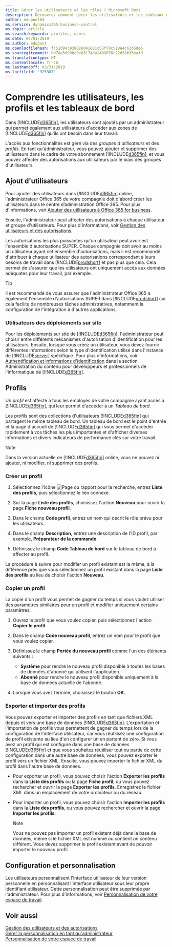```yaml
---
title: Gérer les utilisateurs et les rôles | Microsoft Docs
description: Découvrez comment gérer les utilisateurs et les tableaux de bord dans Business Central.
author: edupont04
ms.service: dynamics365-business-central
ms.topic: article
ms.search.keywords: profiles, users
ms.date: 04/01/2019
ms.author: edupont
ms.openlocfilehash: fc52d943938616041881c55f70c510e4c63b5de6
ms.sourcegitcommit: bd78a5d990c9e83174da1409076c22df8b35eafd
ms.translationtype: HT
ms.contentlocale: fr-CA
ms.lasthandoff: 03/31/2019
ms.locfileid: "925387"
---
```

# <a name="understanding-users-profiles-and-role-centers"></a>Comprendre les utilisateurs, les profils et les tableaux de bord

Dans [!INCLUDE[d365fin](includes/d365fin_md.md)], les utilisateurs sont ajoutés par un administrateur qui permet également aux utilisateurs d'accéder aux zones de [!INCLUDE[d365fin](includes/d365fin_md.md)] qu'ils ont besoin dans leur travail.  

L'accès aux fonctionnalités est géré via des *groupes d'utilisateurs* et des *profils*. En tant qu'administrateur, vous pouvez ajouter et supprimer des utilisateurs dans le cadre de votre abonnement [!INCLUDE[d365fin](includes/d365fin_md.md)], et vous pouvez affecter des autorisations aux utilisateurs par le biais des groupes d'utilisateurs.  

## <a name="adding-users"></a>Ajout d'utilisateurs

Pour ajouter des utilisateurs dans [!INCLUDE[d365fin](includes/d365fin_md.md)] online, l'administrateur Office 365 de votre compagnie doit d'abord créer les utilisateurs dans le centre d’administration Office 365. Pour plus d'informations, voir [Ajouter des utilisateurs à Office 365 for business](https://aka.ms/CreateOffice365Users).

Ensuite, l'administrateur peut affecter des autorisations à chaque utilisateur et groupe d'utilisateurs. Pour plus d'informations, voir [Gestion des utilisateurs et des autorisations](ui-how-users-permissions.md).  

Les autorisations les plus puissantes qu'un utilisateur peut avoir est l'ensemble d'autorisations SUPER. Chaque compagnie doit avoir au moins un utilisateur ayant cet ensemble d'autorisations, mais il est recommandé d'attribuer à chaque utilisateur des autorisations correspondant à leurs besoins de travail dans [!INCLUDE[prodshort](includes/prodshort.md)] et pas plus que cela. Cela permet de s'assurer que les utilisateurs ont uniquement accès aux données adéquates pour leur travail, par exemple.  

> [!TIP]
> Il est recommandé de vous assurer que l'administrateur Office 365 a également l'ensemble d'autorisations SUPER dans [!INCLUDE[prodshort](includes/prodshort.md)] car cela facilite de nombreuses tâches administratives, notamment la configuration de l'intégration à d'autres applications.

### <a name="users-of-on-premises-deployments"></a>Utilisateurs des déploiements sur site

Pour les déploiements sur site de [!INCLUDE[d365fin](includes/d365fin_md.md)], l'administrateur peut choisir entre différents mécanismes d'autorisation d'identification pour les utilisateurs. Ensuite, lorsque vous créez un utilisateur, vous devez fournir différentes informations selon le type d'identification utilisé dans l'instance de [!INCLUDE[server](includes/server.md)] spécifique. Pour plus d'informations, voir [Authentification et informations d'identification](/dynamics365/business-central/dev-itpro/administration/users-credential-types) dans la section Administration du contenu pour développeurs et professionnels de l'informatique de [!INCLUDE[d365fin](includes/d365fin_md.md)].  

## <a name="profiles"></a>Profils

Un *profil* est affecté à tous les employés de votre compagnie ayant accès à [!INCLUDE[d365fin](includes/d365fin_md.md)], qui leur permet d'accéder à un *Tableau de bord*.

Les profils sont des collections d'utilisateurs [!INCLUDE[d365fin](includes/d365fin_md.md)] qui partagent le même tableau de bord. Un tableau de bord est le point d'entrée et la page d'accueil de [!INCLUDE[d365fin](includes/d365fin_md.md)] qui vous permet d'accéder rapidement à vos tâches les plus importantes et d'afficher diverses informations et divers indicateurs de performance clés sur votre travail.  

> [!NOTE]  
>  Dans la version actuelle de [!INCLUDE[d365fin](includes/d365fin_md.md)] online, vous ne pouvez ni ajouter, ni modifier, ni supprimer des profils.  

### <a name="CreateProfile"></a>Créer un profil

1.  Sélectionnez l'icône ![Page ou rapport pour la recherche](media/ui-search/search_small.png "icône Page ou rapport pour la recherche"), entrez **Liste des profils**, puis sélectionnez le lien connexe.  

2.  Sur la page **Liste des profils**, choisissez l'action **Nouveau** pour ouvrir la page **Fiche nouveau profil**.  

3.  Dans le champ **Code profil**, entrez un nom qui décrit le rôle prévu pour les utilisateurs.  

4.  Dans le champ **Description**, entrez une description de l'ID profil, par exemple, **Préparateur de la commande**.  

5.  Définissez le champ **Code Tableau de bord** sur le tableau de bord à affecter au profil.  

La procédure à suivre pour modifier un profil existant est la même, à la différence près que vous sélectionnez un profil existant dans la page **Liste des profils** au lieu de choisir l'action **Nouveau**.  


### <a name="copy-a-profile"></a>Copier un profil
La copie d'un profil vous permet de gagner du temps si vous voulez utiliser des paramètres similaires pour un profil et modifier uniquement certains paramètres.

1.  Ouvrez le profil que vous voulez copier, puis sélectionnez l'action **Copier le profil**.

2.  Dans le champ **Code nouveau profil**, entrez un nom pour le profil que vous voulez copier.

3.  Définissez le champ **Portée du nouveau profil** comme l'un des éléments suivants :

    - **Système** pour rendre le nouveau profil disponible à toutes les bases de données d'abonné qui utilisent l'application.
    - **Abonné** pour rendre le nouveau profil disponible uniquement à la base de données actuelle de l'abonné.
4. Lorsque vous avez terminé, choisissez le bouton **OK**.

### <a name="ExportImportProfile"></a>Exporter et importer des profils

Vous pouvez exporter et importer des profils en tant que fichiers XML depuis et vers une base de données [!INCLUDE[d365fin](includes/d365fin_md.md)]. L'exportation et l'importation de profils vous permettent de gagner du temps lors de la configuration de l'interface utilisateur, car vous réutilisez une configuration de profil existante au lieu d'en configurer un en partant de zéro. Si vous avez un profil qui est configuré dans une base de données [!INCLUDE[d365fin](includes/d365fin_md.md)] et que vous souhaitez réutiliser tout ou partie de cette configuration dans une autre base de données, vous pouvez exporter le profil vers un fichier XML. Ensuite, vous pouvez importer le fichier XML du profil dans l'autre base de données.

-   Pour exporter un profil, vous pouvez choisir l'action **Exporter les profils** dans la **Liste des profils** ou la page **Fiche profil**, ou vous pouvez rechercher et ouvrir la page **Exporter les profils**. Enregistrez le fichier XML dans un emplacement de votre ordinateur ou du réseau.

-   Pour importer un profil, vous pouvez choisir l'action **Importer les profils** dans la **Liste des profils**, ou vous pouvez rechercher et ouvrir la page **Importer les profils**. 

    > [!NOTE]  
    >  Vous ne pouvez pas importer un profil existant déjà dans la base de données, même si le fichier XML est nommé ou contient un contenu différent. Vous devez supprimer le profil existant avant de pouvoir importer le nouveau profil.


## <a name="configuration-and-personalization"></a>Configuration et personnalisation
<!--The concept of UI customization in [!INCLUDE[d365fin](includes/d365fin_md.md)] is divided in two:  

-   Configuration, performed by the administrator  

-   Personalization, performed by users  

The administrator configures the user interface for multiple users by customizing the user interface for a profile that the users are assigned to.  -->

Les utilisateurs personnalisent l'interface utilisateur de leur version personnelle en personnalisant l'interface utilisateur sous leur propre identifiant utilisateur. Cette personnalisation peut être supprimée par l'administrateur. Pour plus d'informations, voir [Personnalisation de votre espace de travail](ui-personalization-user.md).  

## <a name="see-also"></a>Voir aussi  
[Gestion des utilisateurs et des autorisations](ui-how-users-permissions.md)  
[Gérer la personnalisation en tant qu'administrateur](ui-personalization-manage.md)  
[Personnalisation de votre espace de travail](ui-personalization-user.md)  
